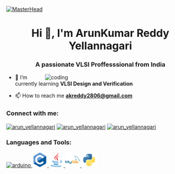 [![MasterHead](https://5.imimg.com/data5/KZ/HD/EO/GLADMIN-32813516/vlsil-banner-500x500.jpg)](https://www.naukri.com/mnjuser/profile)
<h1 align="center">Hi 👋, I'm ArunKumar Reddy Yellannagari</h1>
<h3 align="center">A passionate VLSI Proffesssional from India</h3>
<img align="right" alt="coding" width="400" src="https://images.squarespace-cdn.com/content/v1/5769fc401b631bab1addb2ab/1541580611624-TE64QGKRJG8SWAIUS7NS/coding-freak.gif">

- 🌱 I’m currently learning **VLSI Design and Verification**

- 📫 How to reach me **akreddy2806@gmail.com**

<h3 align="left">Connect with me:</h3>
<p align="left">
<a href="https://instagram.com/arun_yellannagari" target="blank"><img align="center" src="https://raw.githubusercontent.com/rahuldkjain/github-profile-readme-generator/master/src/images/icons/Social/instagram.svg" alt="arun_yellannagari" height="30" width="40" /></a>
<a href="https://www.linkedin.com/in/arun-kumar-reddy-y-542104259/" target="blank"><img align="center" src="https://pngimg.com/uploads/linkedIn/linkedIn_PNG7.png" alt="arun_yellannagari" height="30" width="40" /></a>
<a href="https://www.naukri.com/mnjuser/profile" target="blank"><img align="center" src="https://www.india.com/wp-content/uploads/2016/04/naukri_logo-480x480-2-copy.png" alt="arun_yellannagari" height="30" width="40" /></a>
</p>
</p>

<h3 align="left">Languages and Tools:</h3>
<p align="left"> <a href="https://www.arduino.cc/" target="_blank" rel="noreferrer"> <img src="https://cdn.worldvectorlogo.com/logos/arduino-1.svg" alt="arduino" width="40" height="40"/> </a>  <a href="https://www.cprogramming.com/" target="_blank" rel="noreferrer"> <img src="https://raw.githubusercontent.com/devicons/devicon/master/icons/c/c-original.svg" alt="c" width="40" height="40"/> </a> <a href="https://www.java.com" target="_blank" rel="noreferrer"> <img src="https://raw.githubusercontent.com/devicons/devicon/master/icons/java/java-original.svg" alt="java" width="40" height="40"/> </a>  <a href="https://www.mysql.com/" target="_blank" rel="noreferrer"> <img src="https://raw.githubusercontent.com/devicons/devicon/master/icons/mysql/mysql-original-wordmark.svg" alt="mysql" width="40" height="40"/> </a>  </a> <a href="https://www.python.org" target="_blank" rel="noreferrer"> <img src="https://raw.githubusercontent.com/devicons/devicon/master/icons/python/python-original.svg" alt="python" width="40" height="40"/> </a> </p>
